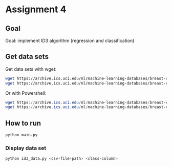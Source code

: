 # Assignment 4

## Goal

Goal: implement ID3 algorithm (regression and classification)

## Get data sets

Get data sets with wget:

```bash
wget https://archive.ics.uci.edu/ml/machine-learning-databases/breast-cancer/breast-cancer.names
wget https://archive.ics.uci.edu/ml/machine-learning-databases/breast-cancer/breast-cancer.data
```

Or with Powershell:

```ps1
wget https://archive.ics.uci.edu/ml/machine-learning-databases/breast-cancer/breast-cancer.names -OutFile breast-cancer.names
wget https://archive.ics.uci.edu/ml/machine-learning-databases/breast-cancer/breast-cancer.data -OutFile breast-cancer.data
```

## How to run

```bash
python main.py
```

### Display data set

```bash
python id3_data.py <csv-file-path> <class-column>
```
